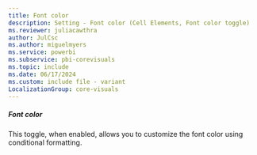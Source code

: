 ```yaml
---
title: Font color
description: Setting - Font color (Cell Elements, Font color toggle)
ms.reviewer: juliacawthra
author: JulCsc
ms.author: miguelmyers
ms.service: powerbi
ms.subservice: pbi-corevisuals
ms.topic: include
ms.date: 06/17/2024
ms.custom: include file - variant
LocalizationGroup: core-visuals
---
```

##### Font color

This toggle, when enabled, allows you to customize the font color using conditional formatting.
